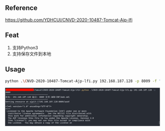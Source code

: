 ## Reference

https://github.com/YDHCUI/CNVD-2020-10487-Tomcat-Ajp-lfi


## Feat
1. 支持Python3
2. 支持保存文件到本地

## Usage
```bash
python .\CNVD-2020-10487-Tomcat-Ajp-lfi.py 192.168.187.128 -p 8009 -f "WEB-INF/web.xml"
```
![alt text](img/image.png)